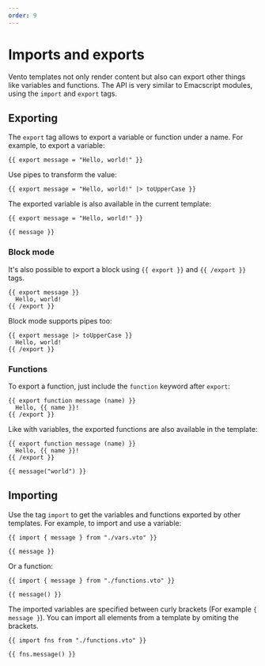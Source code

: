```yaml
---
order: 9
---
```


# Imports and exports

Vento templates not only render content but also can export other things like
variables and functions. The API is very similar to Emacscript modules, using
the `import` and `export` tags.

## Exporting

The `export` tag allows to export a variable or function under a name. For
example, to export a variable:

```vento
{{ export message = "Hello, world!" }}
```

Use pipes to transform the value:

```vento
{{ export message = "Hello, world!" |> toUpperCase }}
```

The exported variable is also available in the current template:

```vento
{{ export message = "Hello, world!" }}

{{ message }}
```

### Block mode

It's also possible to export a block using `{{ export }}` and `{{ /export }}`
tags.

```vento
{{ export message }}
  Hello, world!
{{ /export }}
```

Block mode supports pipes too:

```vento
{{ export message |> toUpperCase }}
  Hello, world!
{{ /export }}
```

### Functions

To export a function, just include the `function` keyword after `export`:

```vento
{{ export function message (name) }}
  Hello, {{ name }}!
{{ /export }}
```

Like with variables, the exported functions are also available in the template:

```vento
{{ export function message (name) }}
  Hello, {{ name }}!
{{ /export }}

{{ message("world") }}
```

## Importing

Use the tag `import` to get the variables and functions exported by other
templates. For example, to import and use a variable:

```vento
{{ import { message } from "./vars.vto" }}

{{ message }}
```

Or a function:

```vento
{{ import { message } from "./functions.vto" }}

{{ message() }}
```

The imported variables are specified between curly brackets (For example
`{ message }`). You can import all elements from a template by omiting the
brackets.

```vento
{{ import fns from "./functions.vto" }}

{{ fns.message() }}
```
